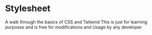 # Stylesheet
A walk through the basics of CSS and Tailwind 
This is just for learning purposes and is free for modifications and Usage by any developer
